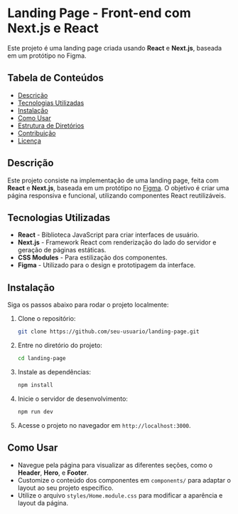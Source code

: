 # Landing Page - Front-end com Next.js e React

Este projeto é uma landing page criada usando **React** e **Next.js**, baseada em um protótipo no Figma.

## Tabela de Conteúdos

- [Descrição](#descrição)
- [Tecnologias Utilizadas](#tecnologias-utilizadas)
- [Instalação](#instalação)
- [Como Usar](#como-usar)
- [Estrutura de Diretórios](#estrutura-de-diretórios)
- [Contribuição](#contribuição)
- [Licença](#licença)

## Descrição

Este projeto consiste na implementação de uma landing page, feita com **React** e **Next.js**, baseada em um protótipo no [Figma](https://www.figma.com). O objetivo é criar uma página responsiva e funcional, utilizando componentes React reutilizáveis.

## Tecnologias Utilizadas

- **React** - Biblioteca JavaScript para criar interfaces de usuário.
- **Next.js** - Framework React com renderização do lado do servidor e geração de páginas estáticas.
- **CSS Modules** - Para estilização dos componentes.
- **Figma** - Utilizado para o design e prototipagem da interface.
  
## Instalação

Siga os passos abaixo para rodar o projeto localmente:

1. Clone o repositório:
    ```bash
    git clone https://github.com/seu-usuario/landing-page.git
    ```

2. Entre no diretório do projeto:
    ```bash
    cd landing-page
    ```

3. Instale as dependências:
    ```bash
    npm install
    ```

4. Inicie o servidor de desenvolvimento:
    ```bash
    npm run dev
    ```

5. Acesse o projeto no navegador em `http://localhost:3000`.

## Como Usar

- Navegue pela página para visualizar as diferentes seções, como o **Header**, **Hero**, e **Footer**.
- Customize o conteúdo dos componentes em `components/` para adaptar o layout ao seu projeto específico.
- Utilize o arquivo `styles/Home.module.css` para modificar a aparência e layout da página.

